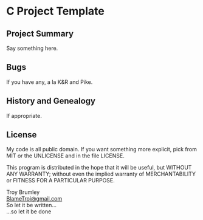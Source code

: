 # C Project Template

## Project Summary

Say something here.

## Bugs

If you have any, a la K&R and Pike.

## History and Genealogy

If appropriate.

## License

My code is all public domain. If you want something more explicit, pick from MIT or the UNLICENSE and in the file LICENSE.

This program is distributed in the hope that it will be useful, but WITHOUT ANY WARRANTY; without even the implied warranty of MERCHANTABILITY or FITNESS FOR A PARTICULAR PURPOSE.

Troy Brumley\
BlameTroi@gmail.com\
So let it be written...\
...so let it be done
